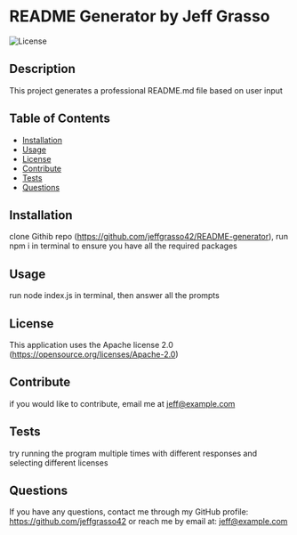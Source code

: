 # README Generator by Jeff Grasso

  ![License](https://img.shields.io/badge/License-Apache_2.0-blue.svg)

## Description

  This project generates a professional README.md file based on user input

## Table of Contents

  - [Installation](#installation)
  - [Usage](#usage)
  - [License](#license)
  - [Contribute](#contribute)
  - [Tests](#tests)
  - [Questions](#questions)

## Installation

  clone Githib repo (https://github.com/jeffgrasso42/README-generator), run npm i in terminal to ensure you have all the required packages

## Usage

  run node index.js in terminal, then answer all the prompts

## License

  This application uses the Apache license 2.0 (https://opensource.org/licenses/Apache-2.0)

## Contribute

  if you would like to contribute, email me at jeff@example.com

## Tests

  try running the program multiple times with different responses and selecting different licenses

## Questions

  If you have any questions, contact me through my GitHub profile: https://github.com/jeffgrasso42 or reach me by email at: jeff@example.com

